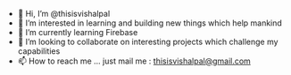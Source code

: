 - 👋 Hi, I’m @thisisvishalpal
- 👀 I’m interested in learning and building new things which help mankind
- 🌱 I’m currently learning Firebase
- 💞️ I’m looking to collaborate on interesting projects which challenge my capabilities
- 📫 How to reach me ... 
  just mail me : thisisvishalpal@gmail.com  

<!---
thisisvishalpal/thisisvishalpal is a ✨ special ✨ repository because its `README.md` (this file) appears on your GitHub profile.
You can click the Preview link to take a look at your changes.
--->
